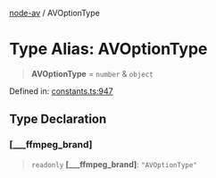 [node-av](../globals.md) / AVOptionType

# Type Alias: AVOptionType

> **AVOptionType** = `number` & `object`

Defined in: [constants.ts:947](https://github.com/seydx/av/blob/f8631fc881b394300b1479f511d55cf1c370a87f/src/constants/constants.ts#L947)

## Type Declaration

### \[\_\_\_ffmpeg\_brand\]

> `readonly` **\[\_\_\_ffmpeg\_brand\]**: `"AVOptionType"`
